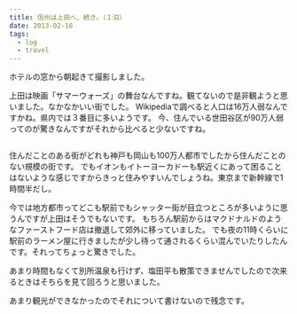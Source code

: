 ```yaml
---
title: 信州は上田へ、続き。（１泊）
date: 2013-02-16
tags:
  - log
  - travel
---
```


ホテルの窓から朝起きて撮影しました。

上田は映画「サマーウォーズ」の舞台なんですね。観てないので是非観ようと思いました。なかなかいい街でした。
Wikipediaで調べると人口は16万人弱なんですかね。県内では３番目に多いようです。
今、住んでいる世田谷区が90万人弱ってのが驚きなんですがそれから比べると少ないですね。

<a href="http://www.flickr.com/photos/shigeki_takeguchi/8465213634/in/photostream"><img src="http://farm9.staticflickr.com/8511/8465213634_aedab03781.jpg" alt="" /></a>

住んだことのある街がどれも神戸も岡山も100万人都市でしたから住んだことのない規模の街です。
でもイオンもイトーヨーカドーも駅近くにあって困ることはないような感じですからきっと住みやすいんでしょうね。東京まで新幹線で1時間半だし。

今では地方都市ってどこも駅前でもシャッター街が目立つところが多いように思うんですが上田はそうでもないです。
もちろん駅前からはマクドナルドのようなファーストフード店は撤退して郊外に移っていました。
でも夜の11時くらいに駅前のラーメン屋に行きましたが少し待って通されるくらい混んでいたりしたんです。それってちょっと驚きでした。

あまり時間もなくて別所温泉も行けず、塩田平も散策できませんでしたので次来るときはそちらを見て回ろうと思いました。

あまり観光ができなかったのでそれについて書けないので残念です。
